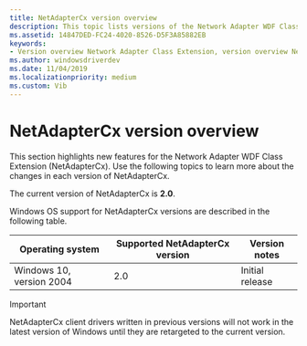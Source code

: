 ```yaml
---
title: NetAdapterCx version overview
description: This topic lists versions of the Network Adapter WDF Class Extension (NetAdapterCx).
ms.assetid: 14847DED-FC24-4020-8526-D5F3A85882EB
keywords:
- Version overview Network Adapter Class Extension, version overview NetAdapterCx, version overview NetCx
ms.author: windowsdriverdev
ms.date: 11/04/2019
ms.localizationpriority: medium
ms.custom: Vib
---
```


# NetAdapterCx version overview

This section highlights new features for the Network Adapter WDF Class Extension (NetAdapterCx). Use the following topics to learn more about the changes in each version of NetAdapterCx.

The current version of NetAdapterCx is **2.0**.

Windows OS support for NetAdapterCx versions are described in the following table.

| Operating system | Supported NetAdapterCx version | Version notes |
| --- | --- | --- |
| Windows 10, version 2004 | 2.0 | Initial release |

> [!IMPORTANT]
> NetAdapterCx client drivers written in previous versions will not work in the latest version of Windows until they are retargeted to the current version.


